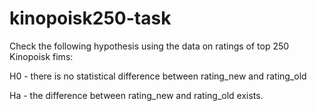 # kinopoisk250-task
Check the following hypothesis using the data on ratings of top 250 Kinopoisk fims:
 
H0 - there is no statistical difference between rating_new and rating_old
 
Ha - the difference between rating_new and rating_old exists.
